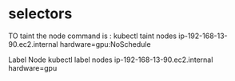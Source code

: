 # selectors
TO taint the node command is :
    kubectl taint nodes ip-192-168-13-90.ec2.internal hardware=gpu:NoSchedule 

Label Node 
    kubectl label nodes ip-192-168-13-90.ec2.internal hardware=gpu 